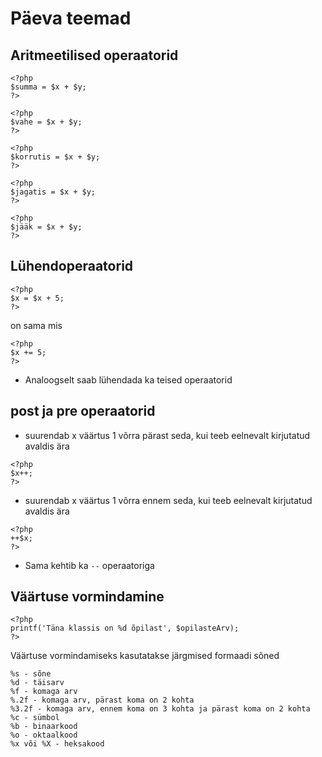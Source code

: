 # Päeva teemad
## Aritmeetilised operaatorid
```
<?php
$summa = $x + $y;
?>
```
```
<?php
$vahe = $x + $y;
?>
```
```
<?php
$korrutis = $x + $y;
?>
```
```
<?php
$jagatis = $x + $y;
?>
```
```
<?php
$jääk = $x + $y;
?>
```
## Lühendoperaatorid
```
<?php
$x = $x + 5;
?>
```
on sama mis
```
<?php
$x += 5;
?>
```
* Analoogselt saab lühendada ka teised operaatorid
## post ja pre operaatorid
* suurendab x väärtus 1 võrra pärast seda, kui teeb eelnevalt kirjutatud avaldis ära
```
<?php
$x++;
?>
```
* suurendab x väärtus 1 võrra ennem seda, kui teeb eelnevalt kirjutatud avaldis ära
```
<?php
++$x;
?>
```
* Sama kehtib ka  ```--``` operaatoriga
## Väärtuse vormindamine
```
<?php
printf('Täna klassis on %d õpilast', $opilasteArv);
?>
```
Väärtuse vormindamiseks kasutatakse järgmised formaadi sõned
```
%s - sõne
%d - täisarv
%f - komaga arv
%.2f - komaga arv, pärast koma on 2 kohta
%3.2f - komaga arv, ennem koma on 3 kohta ja pärast koma on 2 kohta
%c - sümbol
%b - binaarkood
%o - oktaalkood
%x või %X - heksakood
```